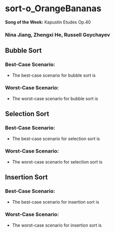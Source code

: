 # sort-o_OrangeBananas
**Song of the Week:** Kapustin Etudes Op.40
### Nina Jiang, Zhengxi He, Russell Goychayev


## Bubble Sort
### Best-Case Scenario:
* The best-case scenario for bubble sort is
### Worst-Case Scenario:
* The worst-case scenario for bubble sort is

## Selection Sort
### Best-Case Scenario:
* The best-case scenario for selection sort is
### Worst-Case Scenario:
* The worst-case scenario for selection sort is

## Insertion Sort
### Best-Case Scenario:
* The best-case scenario for insertion sort is
### Worst-Case Scenario:
* The worst-case scenario for insertion sort is
